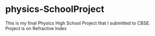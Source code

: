 # physics-SchoolProject
This is my final Physics High School Project that I submitted to CBSE. Project is on Refractive Index
